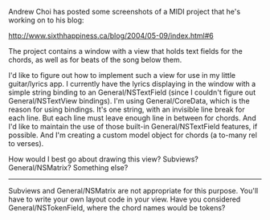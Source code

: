 Andrew Choi has posted some screenshots of a MIDI project that he's working on to his blog:

http://www.sixthhappiness.ca/blog/2004/05-09/index.html#6

The project contains a window with a view that holds text fields for the chords, as well as for beats of the song below them.

I'd like to figure out how to implement such a view for use in my little guitar/lyrics app. I currently have the lyrics displaying in the window with a simple string binding to an General/NSTextField (since I couldn't figure out General/NSTextView bindings). I'm using General/CoreData, which is the reason for using bindings. It's one string, with an invisible line break for each line. But each line must leave enough line in between for chords. And I'd like to maintain the use of those built-in General/NSTextField features, if possible. And I'm creating a custom model object for chords (a to-many rel to verses).

How would I best go about drawing this view? Subviews? General/NSMatrix? Something else?

----

Subviews and General/NSMatrix are not appropriate for this purpose. You'll have to write your own layout code in your view. Have you considered General/NSTokenField, where the chord names would be tokens?
